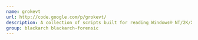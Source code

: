 ```yaml
---
name: grokevt
url: http://code.google.com/p/grokevt/
description: A collection of scripts built for reading Windows® NT/2K/XP/2K eventlog files.
group: blackarch blackarch-forensic
---
```

